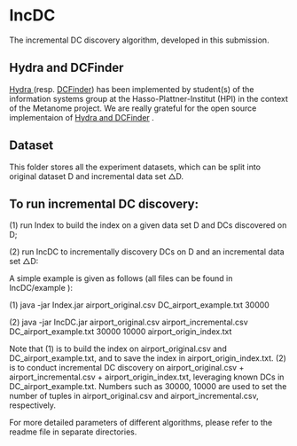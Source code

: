 # IncDC
The incremental DC discovery algorithm, developed in this submission.

## Hydra and DCFinder
[Hydra ](https://dl.acm.org/doi/10.14778/3157794.3157800)(resp. [DCFinder](https://dl.acm.org/doi/10.14778/3368289.3368293)) has been implemented by student(s) of the information systems group at the Hasso-Plattner-Institut (HPI) in the context of the Metanome project. We are really grateful for the open source implementaion of [Hydra and DCFinder](https://github.com/HPI-Information-Systems/metanome-algorithms) . 

## Dataset
This folder stores all the experiment datasets, which can be split into original dataset D and incremental data set △D.

## To run incremental DC discovery:
(1) run Index to build the index on a given data set D and DCs discovered on D;

(2) run IncDC to incrementally discovery DCs on D and an incremental data set △D:

A simple example is given as follows (all files can be found in IncDC/example ):

(1) java -jar Index.jar airport_original.csv DC_airport_example.txt 30000

(2) java -jar IncDC.jar airport_original.csv airport_incremental.csv DC_airport_example.txt 30000 10000 airport_origin_index.txt 

Note that (1) is to build the index on airport_original.csv and DC_airport_example.txt, and to save the index in airport_origin_index.txt. (2) is to conduct incremental DC discovery on airport_original.csv + airport_incremental.csv + airport_origin_index.txt, leveraging known DCs in DC_airport_example.txt. Numbers such as 30000, 10000 are used to set the number of tuples in airport_original.csv and airport_incremental.csv,  respectively. 

For more detailed parameters of different algorithms, please refer to the readme file in separate directories.
